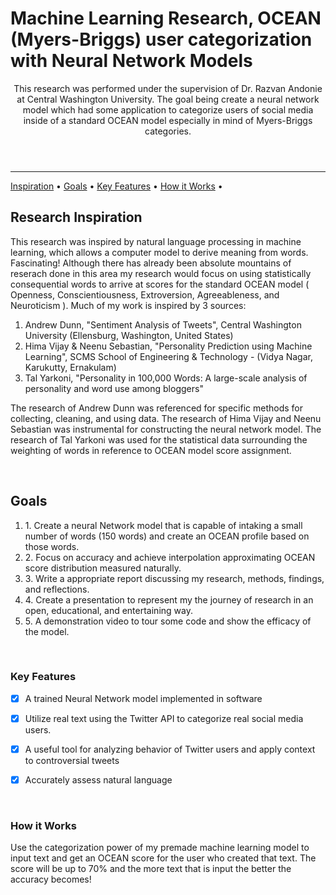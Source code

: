 <header>
  <h1  align="left">Machine Learning Research, OCEAN (Myers-Briggs) user categorization with Neural Network Models</h1>
 



</p>
  <p>
    This research was performed under the supervision of Dr. Razvan Andonie at Central Washington University. The goal being create a neural network model which had some application to categorize users of social media inside of a standard OCEAN model especially in mind of Myers-Briggs categories. 
  </p>
</header>

<!-- table of contents-->
<nav>
      <hr>
      <p align="left">
	    <a href="inspiration">Inspiration</a> •
         <a href="goals">Goals</a> •
            <a href="#key-features">Key Features</a> •
            <a href="#how-to-use">How it Works</a> •

</nav>

<section id="inspiration">

  <h1>Research Inspiration</h1>
  <p>
    This research was inspired by natural language processing in machine learning, which allows a computer model to derive meaning from words. Fascinating! Although there has already been absolute mountains of reserach done in this area my research would focus on using statistically consequential words to arrive at scores for the standard OCEAN model ( Openness, Conscientiousness, Extroversion, Agreeableness, and Neuroticism ). Much of my work is inspired by 3 sources: 
    <ol>
      <li>Andrew Dunn, "Sentiment Analysis of Tweets", Central Washington University (Ellensburg, Washington, United States) </li>
      <li>Hima Vijay & Neenu Sebastian, "Personality Prediction using Machine Learning", SCMS School of Engineering & Technology -  (Vidya Nagar, Karukutty, Ernakulam)</li>
      <li>Tal Yarkoni, "Personality in 100,000 Words: A large-scale analysis of personality and word use among bloggers"</li>
    </ol>

The research of Andrew Dunn was referenced for specific methods for collecting, cleaning, and using data. The research of Hima Vijay and Neenu Sebastian was instrumental for constructing the neural network model. The research of Tal Yarkoni was used for the statistical data surrounding the weighting of words in reference to OCEAN model score assignment.
  </p>
  <br/>
</section>

<section id="goals">
  <h1>Goals</h1>
  <p>
    
  <ol>
    <li>
     1. Create a neural Network model that is capable of intaking a small number of words (150 words) and create an OCEAN profile based on those words.
    </li>
    <li>
      2. Focus on accuracy and achieve interpolation approximating OCEAN score distribution measured naturally.
    </li>
    <li>
      3. Write a appropriate report discussing my research, methods, findings, and reflections.
    </li>
    <li>
      4. Create a presentation to represent my the journey of research in an open, educational, and entertaining way.
    </li>
    <li>
      5. A demonstration video to tour some code and show the efficacy of the model.
    </li>
  </ol>
    
  </p>
  <br/>
</section>

<section id="key-features">
  <!-- Demonstration GIF -->
  <article>
    <h1>Key Features</h1>


      
- [x] A trained Neural Network model implemented in software
- [x] Utilize real text using the Twitter API to categorize real social media users.
- [x] A useful tool for analyzing behavior of Twitter users and apply context to controversial tweets

- [x] Accurately assess natural language 


  </article>
  <br/>
</section>

<section id="how-to-use">
  <article>
    <h1>How it Works</h1>
    <p>Use the categorization power of my premade machine learning model to input text and get an OCEAN score for the user who created that text. The score will be up to 70% and the more text that is input the better the accuracy becomes!</p>


  </article>
  <br/>
</section>

